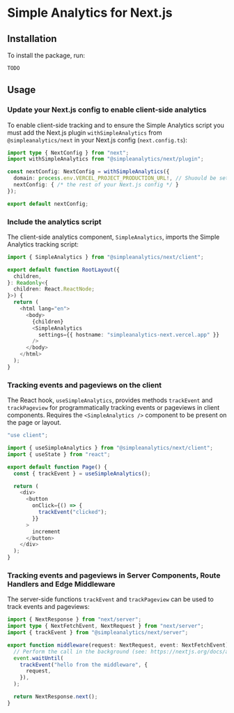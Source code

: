 # Simple Analytics for Next.js

## Installation

To install the package, run:

```bash
TODO
```

## Usage

### Update your Next.js config to enable client-side analytics

To enable client-side tracking and to ensure the Simple Analytics script you must add the Next.js plugin `withSimpleAnalytics` from `@simpleanalytics/next` in your Next.js config (`next.config.ts`):

```typescript
import type { NextConfig } from "next";
import withSimpleAnalytics from "@simpleanalytics/next/plugin";

const nextConfig: NextConfig = withSimpleAnalytics({
  domain: process.env.VERCEL_PROJECT_PRODUCTION_URL!, // Shuould be set to the domain of your Next.js application.
  nextConfig: { /* the rest of your Next.js config */ }
});

export default nextConfig;
```

### Include the analytics script

The client-side analytics component, `SimpleAnalytics`, imports the Simple Analytics tracking script:

```typescript
import { SimpleAnalytics } from "@simpleanalytics/next/client";

export default function RootLayout({
  children,
}: Readonly<{
  children: React.ReactNode;
}>) {
  return (
    <html lang="en">
      <body>
        {children}
        <SimpleAnalytics
          settings={{ hostname: "simpleanalytics-next.vercel.app" }}
        />
      </body>
    </html>
  );
}
```

### Tracking events and pageviews on the client

The React hook, `useSimpleAnalytics`, provides methods `trackEvent` and `trackPageview` for programmatically tracking events or pageviews in client components. Requires the `<SimpleAnalytics />` component to be present on the page or layout.

```typescript
"use client";

import { useSimpleAnalytics } from "@simpleanalytics/next/client";
import { useState } from "react";

export default function Page() {
  const { trackEvent } = useSimpleAnalytics();

  return (
    <div>
      <button
        onClick={() => {
          trackEvent("clicked");
        }}
      >
        increment
      </button>
    </div>
  );
}
```

### Tracking events and pageviews in Server Components, Route Handlers and Edge Middleware

The server-side functions `trackEvent` and `trackPageview` can be used to track events and pageviews:

```typescript
import { NextResponse } from "next/server";
import type { NextFetchEvent, NextRequest } from "next/server";
import { trackEvent } from "@simpleanalytics/next/server";

export function middleware(request: NextRequest, event: NextFetchEvent) {
  // Perform the call in the background (see: https://nextjs.org/docs/app/building-your-application/routing/middleware#waituntil-and-nextfetchevent)
  event.waitUntil(
    trackEvent("hello from the middleware", {
      request,
    }),
  );

  return NextResponse.next();
}
```
